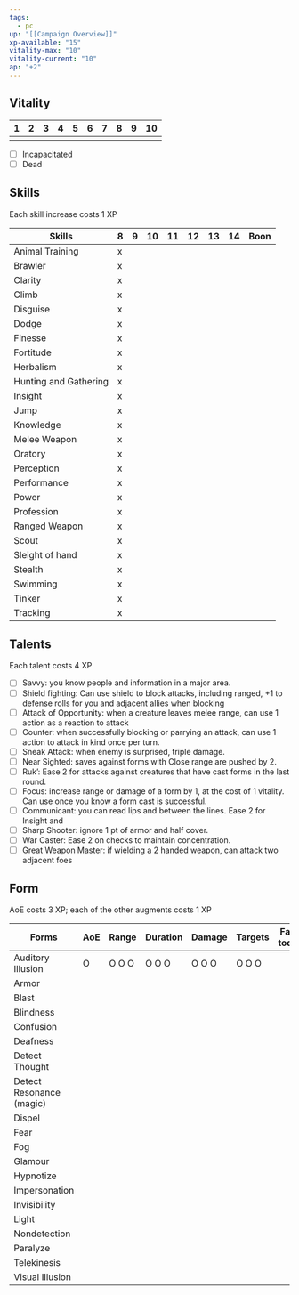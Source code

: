 ```yaml
---
tags:
  - pc
up: "[[Campaign Overview]]"
xp-available: "15"
vitality-max: "10"
vitality-current: "10"
ap: "+2"
---
```

## Vitality

| 1   | 2   | 3   | 4   | 5   | 6   | 7   | 8   | 9   | 10  |
| --- | --- | --- | --- | --- | --- | --- | --- | --- | --- |
|     |     |     |     |     |     |     |     |     |     |
- [ ] Incapacitated
- [ ] Dead

## Skills

Each skill increase costs 1 XP

| Skills                | 8   | 9   | 10  | 11  | 12  | 13  | 14  | Boon |
| --------------------- | --- | --- | --- | --- | --- | --- | --- | ---- |
| Animal Training       | x   |     |     |     |     |     |     |      |
| Brawler               | x   |     |     |     |     |     |     |      |
| Clarity               | x   |     |     |     |     |     |     |      |
| Climb                 | x   |     |     |     |     |     |     |      |
| Disguise              | x   |     |     |     |     |     |     |      |
| Dodge                 | x   |     |     |     |     |     |     |      |
| Finesse               | x   |     |     |     |     |     |     |      |
| Fortitude             | x   |     |     |     |     |     |     |      |
| Herbalism             | x   |     |     |     |     |     |     |      |
| Hunting and Gathering | x   |     |     |     |     |     |     |      |
| Insight               | x   |     |     |     |     |     |     |      |
| Jump                  | x   |     |     |     |     |     |     |      |
| Knowledge             | x   |     |     |     |     |     |     |      |
| Melee Weapon          | x   |     |     |     |     |     |     |      |
| Oratory               | x   |     |     |     |     |     |     |      |
| Perception            | x   |     |     |     |     |     |     |      |
| Performance           | x   |     |     |     |     |     |     |      |
| Power                 | x   |     |     |     |     |     |     |      |
| Profession            | x   |     |     |     |     |     |     |      |
| Ranged Weapon         | x   |     |     |     |     |     |     |      |
| Scout                 | x   |     |     |     |     |     |     |      |
| Sleight of hand       | x   |     |     |     |     |     |     |      |
| Stealth               | x   |     |     |     |     |     |     |      |
| Swimming              | x   |     |     |     |     |     |     |      |
| Tinker                | x   |     |     |     |     |     |     |      |
| Tracking              | x   |     |     |     |     |     |     |      |

## Talents

Each talent costs 4 XP

- [ ] Savvy: you know people and information in a major area.
- [ ] Shield fighting: Can use shield to block attacks, including ranged, +1 to defense rolls for you and adjacent allies when blocking
- [ ] Attack of Opportunity: when a creature leaves melee range, can use 1 action as a reaction to attack
- [ ] Counter: when successfully blocking or parrying an attack, can use 1 action to attack in kind once per turn.
- [ ] Sneak Attack: when enemy is surprised, triple damage.
- [ ] Near Sighted: saves against forms with Close range are pushed by 2.
- [ ] Ruk’: Ease 2 for attacks against creatures that have cast forms in the last round.
- [ ] Focus: increase range or damage of a form by 1, at the cost of 1 vitality. Can use once you know a form cast is successful.
- [ ] Communicant: you can read lips and between the lines. Ease 2 for Insight and 
- [ ] Sharp Shooter: ignore 1 pt of armor and half cover. 
- [ ] War Caster: Ease 2 on checks to maintain concentration.
- [ ] Great Weapon Master: if wielding a 2 handed weapon, can attack two adjacent foes

## Form

AoE costs 3 XP; each of the other augments costs 1 XP

| Forms                    | AoE | Range | Duration | Damage | Targets | Failed today? | Forced? |
| ------------------------ | --- | ----- | -------- | ------ | ------- | ------------- | ------- |
| Auditory Illusion        | O   | O O O | O O O    | O O O  | O O O   |               |         |
| Armor                    |     |       |          |        |         |               |         |
| Blast                    |     |       |          |        |         |               |         |
| Blindness                |     |       |          |        |         |               |         |
| Confusion                |     |       |          |        |         |               |         |
| Deafness                 |     |       |          |        |         |               |         |
| Detect Thought           |     |       |          |        |         |               |         |
| Detect Resonance (magic) |     |       |          |        |         |               |         |
| Dispel                   |     |       |          |        |         |               |         |
| Fear                     |     |       |          |        |         |               |         |
| Fog                      |     |       |          |        |         |               |         |
| Glamour                  |     |       |          |        |         |               |         |
| Hypnotize                |     |       |          |        |         |               |         |
| Impersonation            |     |       |          |        |         |               |         |
| Invisibility             |     |       |          |        |         |               |         |
| Light                    |     |       |          |        |         |               |         |
| Nondetection             |     |       |          |        |         |               |         |
| Paralyze                 |     |       |          |        |         |               |         |
| Telekinesis              |     |       |          |        |         |               |         |
| Visual Illusion          |     |       |          |        |         |               |         |



